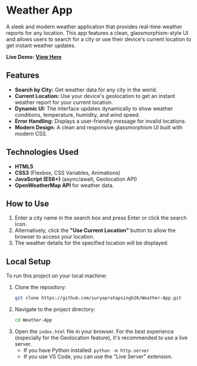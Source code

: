 # Weather App

A sleek and modern weather application that provides real-time weather reports for any location. This app features a clean, glassmorphism-style UI and allows users to search for a city or use their device's current location to get instant weather updates.

**Live Demo:** [**View Here**](https://suryapratapsingh26.github.io/Weather-App/)

## Features

- **Search by City:** Get weather data for any city in the world.
- **Current Location:** Use your device's geolocation to get an instant weather report for your current location.
- **Dynamic UI:** The interface updates dynamically to show weather conditions, temperature, humidity, and wind speed.
- **Error Handling:** Displays a user-friendly message for invalid locations.
- **Modern Design:** A clean and responsive glassmorphism UI built with modern CSS.

## Technologies Used

- **HTML5**
- **CSS3** (Flexbox, CSS Variables, Animations)
- **JavaScript (ES6+)** (async/await, Geolocation API)
- **OpenWeatherMap API** for weather data.

## How to Use

1.  Enter a city name in the search box and press Enter or click the search icon.
2.  Alternatively, click the **"Use Current Location"** button to allow the browser to access your location.
3.  The weather details for the specified location will be displayed.

## Local Setup

To run this project on your local machine:

1.  Clone the repository:
    ```bash
    git clone https://github.com/suryapratapsingh26/Weather-App.git
    ```
2.  Navigate to the project directory:
    ```bash
    cd Weather-App
    ```
3.  Open the `index.html` file in your browser. For the best experience (especially for the Geolocation feature), it's recommended to use a live server.
    - If you have Python installed: `python -m http.server`
    - If you use VS Code, you can use the "Live Server" extension.
